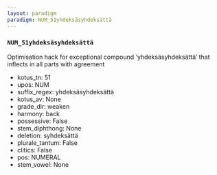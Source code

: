 ```yaml
---
layout: paradigm
paradigm: NUM_51yhdeksäsyhdeksättä
---
```

### ` NUM_51yhdeksäsyhdeksättä `

Optimisation hack for exceptional compound ’yhdeksäsyhdeksättä’ that inflects in all parts with agreement
* kotus_tn: 51
* upos: NUM
* suffix_regex: yhdeksäsyhdeksättä
* kotus_av: None
* grade_dir: weaken
* harmony: back
* possessive: False
* stem_diphthong: None
* deletion: syhdeksättä
* plurale_tantum: False
* clitics: False
* pos: NUMERAL
* stem_vowel: None
